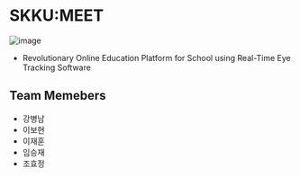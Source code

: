 # SKKU:MEET 

![image](https://user-images.githubusercontent.com/55489991/113478860-71495980-94c6-11eb-9c67-114229e805fc.png)
- Revolutionary Online Education Platform for School using Real-Time Eye Tracking Software


## Team Memebers

- 강병남
- 이보현
- 이재훈
- 임승재
- 조효정
